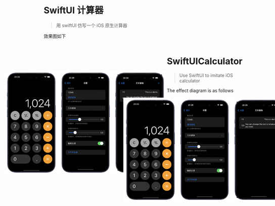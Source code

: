 # SwiftUI 计算器
> 用 swiftUI 仿写一个 iOS 原生计算器

效果图如下

<div style="display: flex; justify-content: center; align-items: center">
<img src="PreviewImage1.png" alt="PreviewImage1" style="zoom:33%;" />
<img src="PreviewImage2.png" alt="PreviewImage2" style="zoom:33%;" />
<img src="PreviewImage3.png" alt="PreviewImage3" style="zoom:33%;" />
<div>

# SwiftUICalculator

> Use SwiftUI to imitate iOS calculator

The effect diagram is as follows

<div style="display: flex; justify-content: center; align-items: center">
<img src="PreviewImage1.png" alt="PreviewImage1" style="zoom:33%;" />
<img src="PreviewImage2.png" alt="PreviewImage2" style="zoom:33%;" />
<img src="PreviewImage3.png" alt="PreviewImage3" style="zoom:33%;" />
<div>